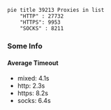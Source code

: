 
```mermaid
pie title 39213 Proxies in list
    "HTTP" : 27732
    "HTTPS": 9953
    "SOCKS" : 8211
```

### Some Info
#### Average Timeout

- mixed: 4.1s
- http: 2.3s
- https: 8.2s
- socks: 6.4s